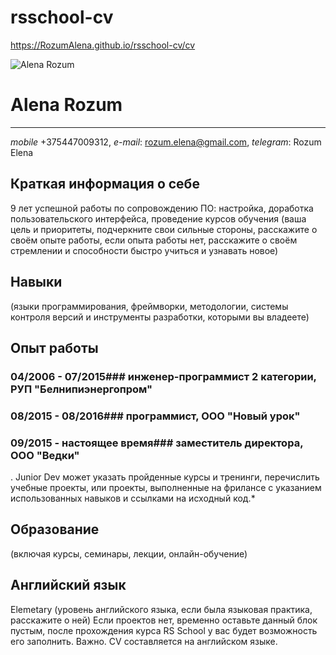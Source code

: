 # rsschool-cv
https://RozumAlena.github.io/rsschool-cv/cv


![Alena Rozum](/путь/к/alena.jpg)
# **Alena Rozum**
***
*mobile* +375447009312, *e-mail*: rozum.elena@gmail.com, *telegram*: Rozum Elena
## Краткая информация о себе
9 лет успешной работы по сопровождению ПО: настройка, доработка пользовательского интерфейса, проведение курсов обучения
(ваша цель и приоритеты, подчеркните свои сильные стороны, расскажите о своём опыте работы, если опыта работы нет, расскажите о своём стремлении и способности быстро учиться и узнавать новое)
## Навыки
 (языки программирования, фреймворки, методологии, системы контроля версий и инструменты разработки, которыми вы владеете)

## Опыт работы
### 04/2006 - 07/2015### инженер-программист 2 категории, РУП "Белнипиэнергопром"
### 08/2015 - 08/2016### программист, ООО "Новый урок"
### 09/2015 - настоящее время### заместитель директора, ООО "Ведки"
. Junior Dev может указать пройденные курсы и тренинги, перечислить учебные проекты, или проекты, выполненные на фрилансе с указанием использованных навыков и ссылками на исходный код.*
## Образование
 (включая курсы, семинары, лекции, онлайн-обучение)
## Английский язык 
Elemetary (уровень английского языка, если была языковая практика, расскажите о ней)
Если проектов нет, временно оставьте данный блок пустым, после прохождения курса RS School у вас будет возможность его заполнить.
Важно. CV составляется на английском языке.
